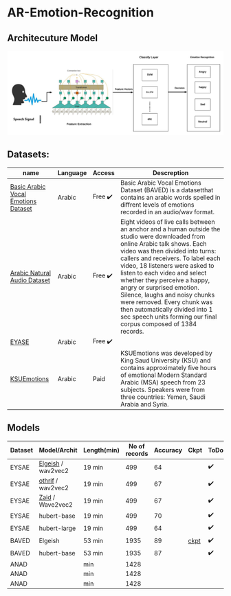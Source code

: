 # AR-Emotion-Recognition
## Architecuture Model
![Model](imgs/Emotion_Recognition_Digram.png)
## Datasets:
name| Language| Access | Descreption
-------- | -------- |--------|--------|
[Basic Arabic Vocal Emotions Dataset](https://www.kaggle.com/a13x10/basic-arabic-vocal-emotions-dataset) | Arabic | Free ✔️|Basic Arabic Vocal Emotions Dataset (BAVED) is a datasetthat contains an arabic words spelled in diffrent levels of emotions recorded in an audio/wav format.
[Arabic Natural Audio Dataset](https://www.kaggle.com/suso172/arabic-natural-audio-dataset) | Arabic | Free ✔️|Eight videos of live calls between an anchor and a human outside the studio were downloaded from online Arabic talk shows. Each video was then divided into turns: callers and receivers. To label each video, 18 listeners were asked to listen to each video and select whether they perceive a happy, angry or surprised emotion. Silence, laughs and noisy chunks were removed. Every chunk was then automatically divided into 1 sec speech units forming our final corpus composed of 1384 records.
[EYASE](https://drive.google.com/file/d/1dGEhcc3hjtZKMkojdLxdSGYo2Nk4UJxF/view?usp=sharing) | Arabic | Free ✔️ | 
[KSUEmotions](https://catalog.ldc.upenn.edu/LDC2017S12) |Arabic | Paid | KSUEmotions was developed by King Saud University (KSU) and contains approximately five hours of emotional Modern Standard Arabic (MSA) speech from 23 subjects. Speakers were from three countries: Yemen, Saudi Arabia and Syria.









## Models

Dataset | Model/Archit | Length(min) | No of records  | Accuracy |Ckpt|ToDo
-------- | -------- |--------|--------|--------|-------- | --------
EYSAE | [Elgeish](https://huggingface.co/elgeish/wav2vec2-large-xlsr-53-arabic) / wav2vec2 | 19 min | 499 | 64 | | ✔️
EYSAE | [othrif](https://huggingface.co/othrif/wav2vec2-large-xlsr-arabic)  / wav2vec2 | 19 min | 499 | 67 | |✔️
EYSAE | [Zaid](https://huggingface.co/Zaid/wav2vec2-large-xlsr-53-arabic-egyptian) / Wave2vec2 | 19 min | 499 | 67 || ✔️
EYSAE | hubert-base | 19 min | 499 | 70 || ✔️
EYSAE | hubert-large | 19 min | 499 | 64 || ✔️
BAVED | Elgeish | 53 min | 1935 | 89 | [ckpt](https://wandb.ai/gof/huggingface/runs/17eh53w1?workspace=user-omarmohamed88)|✔️
BAVED | hubert-base | 53 min | 1935 | 87||✔️
ANAD |  |  min | 1428 | 
ANAD |  |  min | 1428 | 
ANAD |  |  min | 1428 | 
